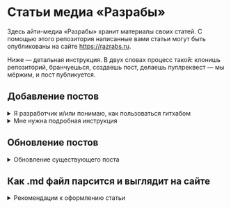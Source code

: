 # Статьи медиа «Разрабы»

Здесь айти-медиа «Разрабы» хранит материалы своих статей. С помощью этого репозитория написанные вами статьи могут быть опубликованы на сайте https://razrabs.ru.

Ниже — детальная инструкция. В двух словах процесс такой: клонишь репозиторий, бранчуешься, создаешь пост, делаешь пуллреквест — мы мёржим, и пост публикуется.

## Добавление постов

<details>
  <summary>Я разработчик и/или понимаю, как пользоваться гитхабом</summary>

  - Создать отдельную ветку от main

  - Закинуть в нее папку с постом. Важно, чтобы название папки было уникальным, иначе произойдет обновление существующего поста (за раз можно добавить не более 30 файлов)

  - Создать PR

  - Лейблы в PR будут использованы как теги в посте

</details>

<details>
  <summary>Мне нужна подробная инструкция</summary>

  - Создать отдельную ветку от main, в текстовом поле ввести название новой ветки, нажать на **Create branch**
  
    ![pr_creating](https://user-images.githubusercontent.com/48432436/165773036-c069375a-be64-4acc-9588-f7feff17f86d.png)

  - Перейти в новую ветку и кликнуть **Add file**' => **Upload files**

    ![file_upload](https://user-images.githubusercontent.com/48432436/165773878-ec09aa84-1e31-4bd3-9f5d-75bfa10ed0b5.png)

  - Перетащить файл поста или папку с файлом в поле на новой странице. После успешной загрузки нажать зеленую кнопку **Commit changes**
    - При создании нового поста важно, чтобы название папки было уникальным, иначе произойдет обновление существующего поста (за раз можно добавить не более 30 файлов)

    ![drag_n_drop](https://user-images.githubusercontent.com/48432436/165774478-9143844f-141a-4fda-8602-2b4c183768dc.png)

  - Если все прошло успешно, то на экране появится соответствующее сообщение, в котором предлагается создать Pull Request. Кликаем зеленую кнопку **Compare & pull request**

    ![create_pr](https://user-images.githubusercontent.com/48432436/165775602-7d316595-dc96-455a-8b18-aa0ca94afc08.PNG)

  - В новом окне надо задать информацию о Pull Request. Поля заголовка и описания используются только для удобства редактора, они не играют абсолютно никакой роли в формировании поста. Те лейблы, которые будут проставлены в поле **labels** в дальнейшем станут тегами поста. На данном этапе необязательно заполнять все как в последний раз, у вас еще будет возможно все отредактировать. После всех приготовлений кликаем зеленую кнопку **Create pull request**

    ![Pr_desc](https://user-images.githubusercontent.com/48432436/165777031-a5195bf2-cd7a-465d-a010-487b23bc444d.PNG)

  - В следующем окне отображается вся информация о вашем Pull Request, вы в любой момент можете его закрыть и вернуться позднее, прогресс не пропадет. Создание поста происходит после клика на кнопку **Merge pull request**

</details>

## Обновление постов

<details>
  <summary>Обновление существующего поста</summary>

  - Если необходимо обновить только теги, то можно использовать Pull Request, который создавался ранее для создания поста, в случае изменения тегов в этом PR они автоматически изменятся в посте

  - Для редактирования остальных полей необходимо пройти процедуру создания поста снова. При обновлении поста важно учитывать его расположение в основной ветке проекта. То есть, если файл поста, который вы хотите изменить, называется `PostAboutForest.md` и находится в папке `Forest`, то в новой ветке он так же должен находится в папке `Forest` и иметь названия `PostAboutForest.md`. Остальные полностью действия аналогичны созданию поста

</details>

## Как .md файл парсится и выглядит на сайте

<details>
  <summary>Рекомендации к оформлению статьи</summary>

  ### Варианты размещения заголовка, описания, превью в статье

  - Заголовок - первая строка в файле, обязательно наличие `#` перед началом строки

  - Превью - первая картинка (`.jpg`, `.png`, `.jpeg`) в статье. Находится между заголовком и телом статьи

  - Описание - Первый абзац статьи после заголовка
  
  - Абзацы необходимо отделять друг от друга пустой строкой. При отсутствии разделения текста на абзацы весь текст статьи окажется в описании

  Примерный формат:

  ```markdown
  # Заголовок

  ![img](превью.png)

  Этот абзац попадет в описание статьи

  Первый абзац статьи

  Второй абзац статьи
  ```

  ![img](https://user-images.githubusercontent.com/91747573/182307241-b92917db-97d6-41af-befd-6d207d702e9d.png)

  ### Ограничения по количеству символов в посте и рекомендации к изображениям

  - Небольшой заголовок
  - Описание в один абзац
  - Превью статьи не должна быть формата `.gif`
  - По изображениям желателен любой горизонтальный формат (`.jpg`, `.png`, `.jpeg`). Соотношение сторон между 4:3 и 16:9 либо приближенное

</details>

